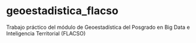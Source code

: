 # geoestadistica_flacso
Trabajo práctico del módulo de Geoestadística del Posgrado en Big Data e Inteligencia Territorial (FLACSO)
